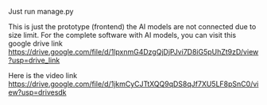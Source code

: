 Just run manage.py 

This is just the prototype (frontend) the AI models are not connected due to size limit. For the complete software with AI models, you can visit this google drive link
https://drive.google.com/file/d/1lpxnmG4DzgQjDjPJvi7D8iG5pUhZt9zD/view?usp=drive_link

Here is the video link
https://drive.google.com/file/d/1jkmCyCJTtXQQ9qDS8qJf7XU5LF8pSnC0/view?usp=drivesdk
